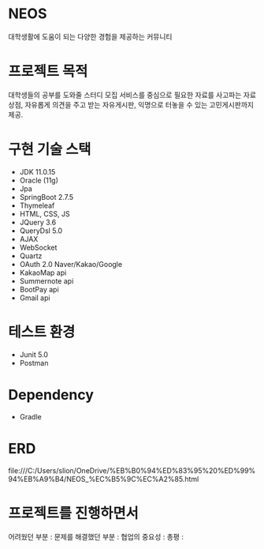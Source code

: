 # NEOS
대학생활에 도움이 되는 다양한 경험을 제공하는 커뮤니티

# 프로젝트 목적 
대학생들의 공부를 도와줄 스터디 모집 서비스를 중심으로
필요한 자료를 사고파는 자료상점, 
자유롭게 의견을 주고 받는 자유게시판, 
익명으로 터놓을 수 있는 고민게시판까지 제공. 


# 구현 기술 스택 
- JDK 11.0.15
- Oracle (11g)
- Jpa
- SpringBoot 2.7.5
- Thymeleaf
- HTML, CSS, JS
- JQuery 3.6
- QueryDsl 5.0
- AJAX
- WebSocket
- Quartz
- OAuth 2.0 Naver/Kakao/Google
- KakaoMap api
- Summernote api 
- BootPay api
- Gmail api

# 테스트 환경
- Junit 5.0
- Postman

# Dependency
- Gradle

# ERD
file:///C:/Users/slion/OneDrive/%EB%B0%94%ED%83%95%20%ED%99%94%EB%A9%B4/NEOS_%EC%B5%9C%EC%A2%85.html

# 프로젝트를 진행하면서
어려웠던 부분 :
문제를 해결했던 부분 :
협업의 중요성 :
총평 : 
